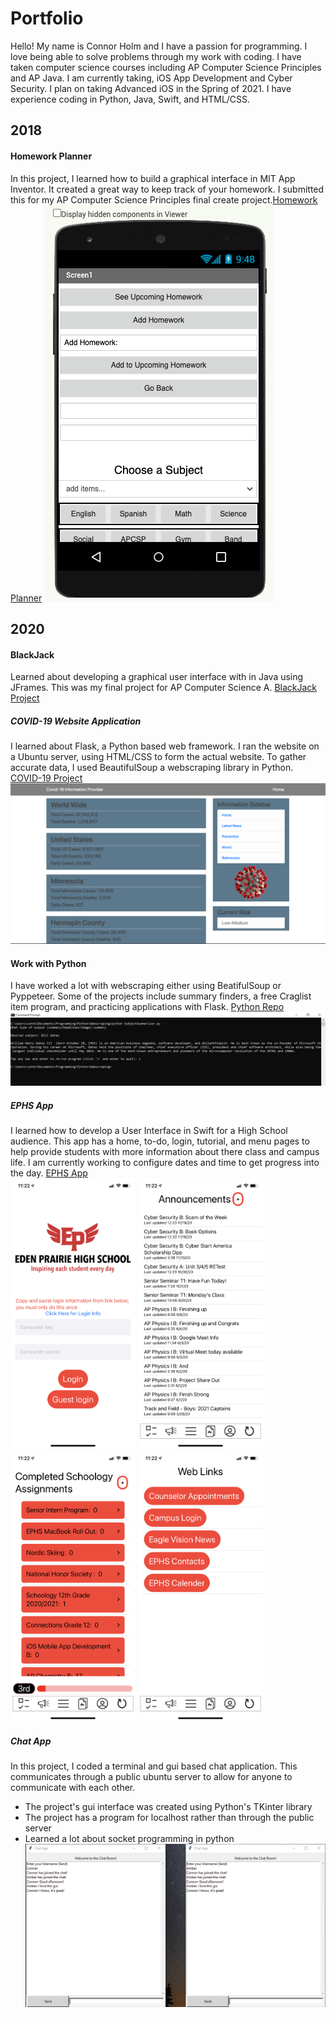 # Portfolio
Hello! My name is Connor Holm and I have a passion for programming. I love being able to solve problems through my work with coding. I have taken computer science courses including AP Computer Science Principles and AP Java. I am currently taking, iOS App Development and Cyber Security. I plan on taking Advanced iOS in the Spring of 2021. I have experience coding in Python, Java, Swift, and HTML/CSS.
## 2018
#### Homework Planner
In this project, I learned how to build a graphical interface in MIT App Inventor. It created a great way to keep track of your homework. I submitted this for my AP Computer Science Principles final create project.[Homework Planner](https://github.com/connorholm/HomeworkPlanner)
![Planner UI](https://github.com/connorholm/HomeworkPlanner/blob/main/Screen%20Shot%202020-11-05%20at%2010.46.57%20AM.png)
## 2020
#### BlackJack
Learned about developing a graphical user interface with in Java using JFrames. This was my final project for AP Computer Science A.
[BlackJack Project](https://github.com/connorholm/BlackJack)

##### COVID-19 Website Application
I learned about Flask, a Python based web framework. I ran the website on a Ubuntu server, using HTML/CSS to form the actual website. To gather accurate data, I used BeautifulSoup a webscraping library in Python.
[COVID-19 Project](https://github.com/connorholm/Covid-19-Website)
![Website Homepage](https://github.com/connorholm/Covid-19-Website/blob/main/covidwebsite.png)

#### Work with Python
I have worked a lot with webscraping either using BeatifulSoup or Pyppeteer. Some of the projects include summary finders, a free Craglist item program, and practicing applications with Flask. [Python Repo](https://github.com/connorholm/Python)
![Subject Summary Finder](https://github.com/connorholm/Python/blob/master/Webscraping/SubjectSummary.png)
##### EPHS App
I learned how to develop a User Interface in Swift for a High School audience. This app has a home, to-do, login, tutorial, and menu pages to help provide students with more information about there class and campus life. I am currently working to configure dates and time to get progress into the day.
[EPHS App](https://github.com/connorholm/ephsapp2020/blob/main/README.md)
</br>
<img width=200 alt="logic screen" src="https://github.com/connorholm/ephsapp2020/blob/main/IMG_1017.PNG"> <img width=200 alt="announcements page" src="https://github.com/connorholm/ephsapp2020/blob/main/IMG_1016.PNG"> <img width=200 alt="assignments page" src="https://github.com/connorholm/ephsapp2020/blob/main/IMG_1015.PNG"> <img width=200 alt="web page" src="https://github.com/connorholm/ephsapp2020/blob/main/IMG_1014.PNG">
##### Chat App
In this project, I coded a terminal and gui based chat application. This communicates through a public ubuntu server to allow for anyone to communicate with each other.
* The project's gui interface was created using Python's TKinter library
* The project has a program for localhost rather than through the public server
* Learned a lot about socket programming in python
![Chat App](https://github.com/connorholm/ChatApp/blob/main/ChatAppGUI.png)
